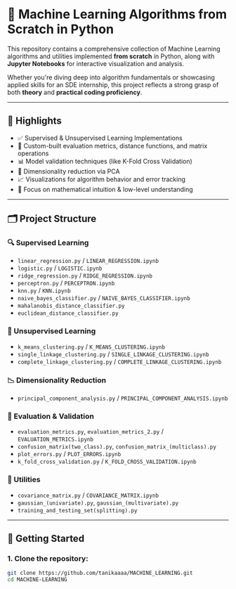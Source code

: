 # 🧠 Machine Learning Algorithms from Scratch in Python

This repository contains a comprehensive collection of Machine Learning algorithms and utilities implemented **from scratch** in Python, along with **Jupyter Notebooks** for interactive visualization and analysis.

Whether you're diving deep into algorithm fundamentals or showcasing applied skills for an SDE internship, this project reflects a strong grasp of both **theory** and **practical coding proficiency**.

---

## 📌 Highlights

- ✅ Supervised & Unsupervised Learning Implementations
- 🧮 Custom-built evaluation metrics, distance functions, and matrix operations
- 📊 Model validation techniques (like K-Fold Cross Validation)
- 🔬 Dimensionality reduction via PCA
- 📈 Visualizations for algorithm behavior and error tracking
- 🧠 Focus on mathematical intuition & low-level understanding

---

## 🗂️ Project Structure

### 🔍 Supervised Learning
- `linear_regression.py` / `LINEAR_REGRESSION.ipynb`
- `logistic.py` / `LOGISTIC.ipynb`
- `ridge_regression.py` / `RIDGE_REGRESSION.ipynb`
- `perceptron.py` / `PERCEPTRON.ipynb`
- `knn.py` / `KNN.ipynb`
- `naive_bayes_classifier.py` / `NAIVE_BAYES_CLASSIFIER.ipynb`
- `mahalanobis_distance_classifier.py`
- `euclidean_distance_classifier.py`

### 🧭 Unsupervised Learning
- `k_means_clustering.py` / `K_MEANS_CLUSTERING.ipynb`
- `single_linkage_clustering.py` / `SINGLE_LINKAGE_CLUSTERING.ipynb`
- `complete_linkage_clustering.py` / `COMPLETE_LINKAGE_CLUSTERING.ipynb`

### 📉 Dimensionality Reduction
- `principal_component_analysis.py` / `PRINCIPAL_COMPONENT_ANALYSIS.ipynb`

### 📐 Evaluation & Validation
- `evaluation_metrics.py`, `evaluation_metrics_2.py` / `EVALUATION_METRICS.ipynb`
- `confusion_matrix(two_class).py`, `confusion_matrix_(multiclass).py`
- `plot_errors.py` / `PLOT_ERRORS.ipynb`
- `k_fold_cross_validation.py` / `K_FOLD_CROSS_VALIDATION.ipynb`

### 🧰 Utilities
- `covariance_matrix.py` / `COVARIANCE_MATRIX.ipynb`
- `gaussian_(univariate).py`, `gaussian_(multivariate).py`
- `training_and_testing_set(splitting).py`

---

## 🚀 Getting Started

### 1. Clone the repository:
```bash
git clone https://github.com/tanikaaaa/MACHINE_LEARNING.git
cd MACHINE-LEARNING
